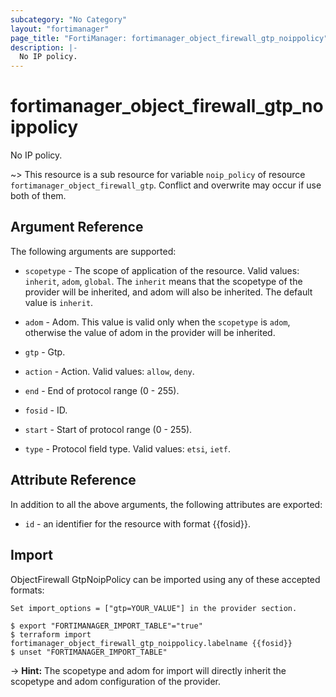 ```yaml
---
subcategory: "No Category"
layout: "fortimanager"
page_title: "FortiManager: fortimanager_object_firewall_gtp_noippolicy"
description: |-
  No IP policy.
---
```


# fortimanager_object_firewall_gtp_noippolicy
No IP policy.

~> This resource is a sub resource for variable `noip_policy` of resource `fortimanager_object_firewall_gtp`. Conflict and overwrite may occur if use both of them.



## Argument Reference


The following arguments are supported:

* `scopetype` - The scope of application of the resource. Valid values: `inherit`, `adom`, `global`. The `inherit` means that the scopetype of the provider will be inherited, and adom will also be inherited. The default value is `inherit`.
* `adom` - Adom. This value is valid only when the `scopetype` is `adom`, otherwise the value of adom in the provider will be inherited.
* `gtp` - Gtp.

* `action` - Action. Valid values: `allow`, `deny`.

* `end` - End of protocol range (0 - 255).
* `fosid` - ID.
* `start` - Start of protocol range (0 - 255).
* `type` - Protocol field type. Valid values: `etsi`, `ietf`.



## Attribute Reference

In addition to all the above arguments, the following attributes are exported:
* `id` - an identifier for the resource with format {{fosid}}.

## Import

ObjectFirewall GtpNoipPolicy can be imported using any of these accepted formats:
```
Set import_options = ["gtp=YOUR_VALUE"] in the provider section.

$ export "FORTIMANAGER_IMPORT_TABLE"="true"
$ terraform import fortimanager_object_firewall_gtp_noippolicy.labelname {{fosid}}
$ unset "FORTIMANAGER_IMPORT_TABLE"
```
-> **Hint:** The scopetype and adom for import will directly inherit the scopetype and adom configuration of the provider.
